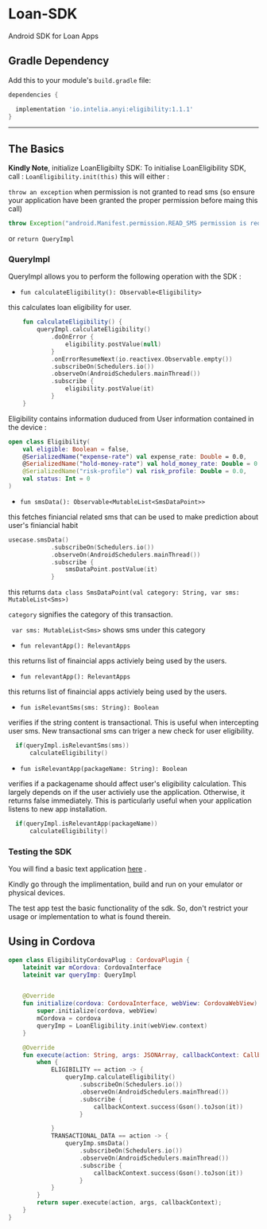 # Loan-SDK
Android SDK for Loan Apps

## Gradle Dependency

Add this to your module's `build.gradle` file:

```gradle
dependencies {

  implementation 'io.intelia.anyi:eligibility:1.1.1'
}
```

---

## The Basics

**Kindly Note**, initialize LoanEligibilty SDK:
To initialise LoanEligibility SDK, call : `LoanEligibility.init(this)`
this will either : 

`throw an exception` when permission is not granted to read sms (so ensure your application have been granted the proper permission before maing this call)

```java
throw Exception("android.Manifest.permission.READ_SMS permission is required")
```

or  `return QueryImpl`

### QueryImpl

QueryImpl allows you to perform the following operation with the SDK :


* `fun calculateEligibility(): Observable<Eligibility>`

this calculates loan eligibility for user. 

```kotlin
    fun calculateEligibility() {
        queryImpl.calculateEligibility()
            .doOnError {
                eligibility.postValue(null)
            }
            .onErrorResumeNext(io.reactivex.Observable.empty())
            .subscribeOn(Schedulers.io())
            .observeOn(AndroidSchedulers.mainThread())
            .subscribe {
                eligibility.postValue(it)
            }
    }
```

Eligibility contains information duduced from User information contained in the device :

```kotlin
open class Eligibility(
    val eligible: Boolean = false,
    @SerializedName("expense-rate") val expense_rate: Double = 0.0,
    @SerializedName("hold-money-rate") val hold_money_rate: Double = 0.0,
    @SerializedName("risk-profile") val risk_profile: Double = 0.0,
    val status: Int = 0
)
```

* `fun smsData(): Observable<MutableList<SmsDataPoint>>`

this fetches finiancial related sms that can be used to make prediction about user's finiancial habit

```kotlin
usecase.smsData()
            .subscribeOn(Schedulers.io())
            .observeOn(AndroidSchedulers.mainThread())
            .subscribe {
                smsDataPoint.postValue(it)
            }
```
this returns `data class SmsDataPoint(val category: String, var sms: MutableList<Sms>)`

`category` signifies the category of this transaction.

` var sms: MutableList<Sms>` shows sms under this category

* `fun relevantApp(): RelevantApps`

this returns list of finaincial apps activiely being used by the users. 


* `fun relevantApp(): RelevantApps`

this returns list of finaincial apps activiely being used by the users. 

* `fun isRelevantSms(sms: String): Boolean`

verifies if the string content is transactional. This is useful when intercepting user sms. New transactional sms can triger a new check for user eligibility. 

```kotlin 
  if(queryImpl.isRelevantSms(sms))
      calculateEligibility()
 ```

* `fun isRelevantApp(packageName: String): Boolean`

verifies if a packagename should affect user's eligibility calculation. This largely depends on if the user activiely use the application. 
Otherwise, it returns false immediately. This is particularly useful when your application listens to new app installation. 

```kotlin 
  if(queryImpl.isRelevantApp(packageName))
      calculateEligibility()
 ```
 
### Testing the SDK

You will find a basic text application [here](https://github.com/intelia/Loan-SDK/tree/master/app) .

Kindly go through the implimentation, build and run on your emulator or physical devices.

The test app test the basic functionality of the sdk. So, don't restrict your usage or implementation to what is found therein. 

## Using in Cordova 

```kotlin
open class EligibilityCordovaPlug : CordovaPlugin {
    lateinit var mCordova: CordovaInterface
    lateinit var queryImp: QueryImpl


    @Override
    fun initialize(cordova: CordovaInterface, webView: CordovaWebView) {
        super.initialize(cordova, webView)
        mCordova = cordova
        queryImp = LoanEligibility.init(webView.context)
    }

    @Override
    fun execute(action: String, args: JSONArray, callbackContext: CallbackContext): Boolean {
        when {
            ELIGIBILITY == action -> {
                queryImp.calculateEligibility()
                    .subscribeOn(Schedulers.io())
                    .observeOn(AndroidSchedulers.mainThread())
                    .subscribe {
                        callbackContext.success(Gson().toJson(it))
                    }

            }
            TRANSACTIONAL_DATA == action -> {
                queryImp.smsData()
                    .subscribeOn(Schedulers.io())
                    .observeOn(AndroidSchedulers.mainThread())
                    .subscribe {
                        callbackContext.success(Gson().toJson(it))
                    }
            }
        }
        return super.execute(action, args, callbackContext);
    }
}
```

